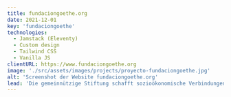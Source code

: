 ```yaml
---
title: fundaciongoethe.org
date: 2021-12-01
key: 'fundaciongoethe'
technologies:
  - Jamstack (Eleventy)
  - Custom design
  - Tailwind CSS
  - Vanilla JS
clientURL: https://www.fundaciongoethe.org
image: './src/assets/images/projects/proyecto-fundaciongoethe.jpg'
alt: 'Screenshot der Website fundaciongoethe.org'
lead: 'Die gemeinnützige Stiftung schafft sozioökonomische Verbindungen zwischen Deutschland und Spanien auf Grundlage von kulturellen Veranstaltungen. Ich arbeite schon seit vielen Jahren mit ihnen zusammen. Wir gestalten die Konzertprogramme und Plakate und pflegen die Website langfristig.'
---
```

